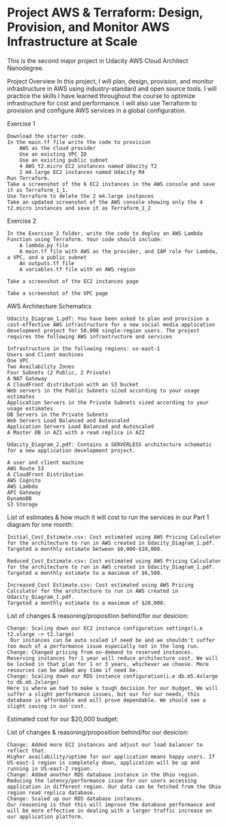 # Project AWS & Terraform: Design, Provision, and Monitor AWS Infrastructure at Scale

This is the second major project in Udacity AWS Cloud Architect Nanodegree.

Project Overview
In this project, I will plan, design, provision, and monitor infrastructure in AWS using industry-standard and open source tools. I will practice the skills I have learned throughout the course to optimize infrastructure for cost and performance. I will also use Terraform to provision and configure AWS services in a global configuration.

Exercise 1

    Download the starter code.
    In the main.tf file write the code to provision
        AWS as the cloud provider
        Use an existing VPC ID
        Use an existing public subnet
        4 AWS t2.micro EC2 instances named Udacity T2
        2 m4.large EC2 instances named Udacity M4
    Run Terraform.
    Take a screenshot of the 6 EC2 instances in the AWS console and save it as Terraform_1_1.
    Use Terraform to delete the 2 m4.large instances
    Take an updated screenshot of the AWS console showing only the 4 t2.micro instances and save it as Terraform_1_2

Exercise 2

    In the Exercise_2 folder, write the code to deploy an AWS Lambda Function using Terraform. Your code should include:
        A lambda.py file
        A main.tf file with AWS as the provider, and IAM role for Lambda, a VPC, and a public subnet
        An outputs.tf file
        A variables.tf file with an AWS region

    Take a screenshot of the EC2 instances page

    Take a screenshot of the VPC page

AWS Architecture Schematics

    Udacity_Diagram_1.pdf: You have been asked to plan and provision a cost-effective AWS infrastructure for a new social media application development project for 50,000 single-region users. The project requires the following AWS infrastructure and services
    
    Infrastructure in the following regions: us-east-1
    Users and Client machines
    One VPC
    Two Availability Zones
    Four Subnets (2 Public, 2 Private)
    A NAT Gateway
    A CloudFront distribution with an S3 bucket
    Web servers in the Public Subnets sized according to your usage estimates
    Application Servers in the Private Subnets sized according to your usage estimates
    DB Servers in the Private Subnets
    Web Servers Load Balanced and Autoscaled
    Application Servers Load Balanced and Autoscaled
    A Master DB in AZ1 with a read replica in AZ2
    
    Udacity_Diagram_2.pdf: Contains a SERVERLESS architecture schematic for a new application development project.
        
    A user and client machine
    AWS Route 53
    A CloudFront Distribution
    AWS Cognito
    AWS Lambda
    API Gateway
    DynamoDB
    S3 Storage
    
List of estimates & how much it will cost to run the services in our Part 1 diagram for one month:

    Initial_Cost_Estimate.csv: Cost estimated using AWS Pricing Calculator for the architecture to run in AWS created in Udacity_Diagram_1.pdf.
    Targeted a monthly estimate between $8,000-$10,000.
    
    Reduced_Cost_Estimate.csv: Cost estimated using AWS Pricing Calculator for the architecture to run in AWS created in Udacity_Diagram_1.pdf.
    Targeted a monthly estimate to a maximum of $6,500.
    
    Increased_Cost Estimate.csv: Cost estimated using AWS Pricing Calculator for the architecture to run in AWS created in Udacity_Diagram_1.pdf.
    Targeted a monthly estimate to a maximum of $20,000.

List of changes & reasoning/proposition behind/for our desicion:

    Change: Scaling down our EC2 instance configuration settings(i.e t2.xlarge -> t2.large)
     Our instances can be auto scaled if need be and we shouldn't suffer too much of a performance issue especially not in the long run.
    Change: Changed pricing from on-demand to reserved instances.
    Reserving instances for 1 year will reduce architecture cost. We will be locked in that plan for 1 or 3 years, whichever we choose. More resources can be added any time if need be.
    Change: Scaling down our RDS instance configuration(i.e db.m5.4xlarge to db.m5.2xlarge)
    Here is where we had to make a tough decision for our budget. We will suffer a slight performance issues, but our for our needs, this database is affordable and will prove dependable. We should see a slight saving in our cost.

Estimated cost for our $20,000 budget:

List of changes & reasoning/proposition behind/for our desicion:

    Change: Added more EC2 instances and adjust our load balancer to reflect that.
    Higher availability/uptime for our application means happy users. If US-east-1 region is completely down, application will be up and running in US-east-2 region.
    Change: Added another RDS database instance in the Ohio region.
    Reducing the latency/performance issue for our users accessing application in different region. Our data can be fetched from the Ohio region read replica database.
    Change: Scaled up our RDS database instances.
    Our reasoning is that this will improve the database performance and will be more effective in dealing with a larger traffic increase on our application platform.
